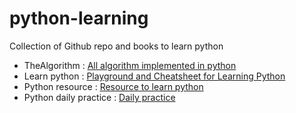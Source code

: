 # python-learning
Collection of Github repo and books to learn python


- TheAlgorithm : [All algorithm implemented in python](https://github.com/TheAlgorithms/Python)
- Learn python : [Playground and Cheatsheet for Learning Python
](https://github.com/trekhleb/learn-python)
- Python resource : [Resource to learn python](https://github.com/CodementorIO/Python-Learning-Resources)
- Python daily practice : [Daily practice](https://github.com/jwasham/practice-python)
